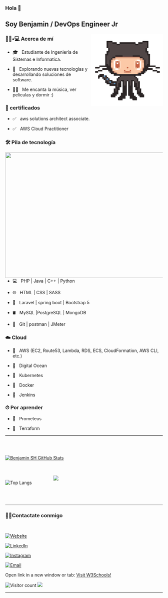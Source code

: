 ### Hola 👋<h2> Soy Benjamin / DevOps Engineer Jr</h2>

<img align='right' src="https://raw.githubusercontent.com/iCharlesZ/FigureBed/master/img/octocat.gif" width="230">

<h3> 👨🏻•💻 Acerca de mí </h3>


- 🎓 &nbsp; Estudiante de Ingeniería de Sistemas e Informatica.

- 🤔 &nbsp; Explorando nuevas tecnologías y desarrollando soluciones de software.

- 🙋‍♂️ &nbsp; Me encanta la música, ver peliculas y dormir :)


<h3> 📜 certificados </h3>

- ✅ &nbsp; aws solutions architect associate.

- ✅ &nbsp; AWS  Cloud Practitioner


<h3>🛠 Pila de tecnología</h3>

<img align='right' src="https://www.contrastsecurity.com/hs-fs/hubfs/images/DevOps%20Solutions/devops-old-way.gif?width=1322&name=devops-old-way.gif" height="400" width="600">

- 💻 &nbsp; PHP | Java | C++ | Python 

- 🌐 &nbsp; HTML | CSS | SASS

- 🔧 &nbsp; Laravel | spring boot | Bootstrap 5

- 🛢 &nbsp; MySQL |PostgreSQL | MongoDB

- 🔧 &nbsp; Git | postman | JMeter


<h3>☁️ Cloud </h3>

- 🔧 &nbsp; AWS (EC2, Route53, Lambda, RDS, ECS, CloudFormation, AWS CLI, etc.) 

- 🔧 &nbsp; Digital Ocean

- 🔧 &nbsp; Kubernetes

- 🐳 &nbsp; Docker

- 🔧 &nbsp; Jenkins


<h3>⏱ Por aprender</h3>

- 🔧 &nbsp; Prometeus

- 🔧 &nbsp; Terraform
<hr>


<br/><br/>

[![Benjamin SH GitHub Stats](https://github-readme-stats.vercel.app/api?username=benjaminsucasaire&show_icons=true)](https://github.com/benjaminsucasaire)

<br/>

<br/>

<img src="https://media.giphy.com/media/M9gbBd9nbDrOTu1Mqx/giphy.gif" width="350" align='right'>

![Top Langs](https://github-readme-stats.vercel.app/api/top-langs/?username=benjaminsucasaire&show_icons=true)

<br><br>



<hr>



<h3> 🤝🏻Contactate conmigo </h3>

<br>



<p align="center">

<a href="https://benjaminsucasaire.github.io/portafolio-web-benjaminsh/" target="_blank"><img alt="Website" src="https://img.shields.io/badge/benjamin.sistemascloudcyb.ml-black?style=flat-square&logo=google-chrome"></a>

<a href="https://www.linkedin.com/in/benjamin-abel-sucasaire-huamani-719624182/" target="_blank"><img alt="LinkedIn" src="https://img.shields.io/badge/LinkedIn-Benjamin%20Abel%20Sucasaire-blue?style=flat-square&logo=linkedin"></a>

<a href="https://www.instagram.com/benjamin_sucasaire/" target="_blank"><img alt="Instagram" src="https://img.shields.io/badge/Instagram-benjamin_abue-black?style=flat-square&logo=instagram"></a>

<a href="mailto:benjaminsucasaire@gmail.com" target="_blank"><img alt="Email" src="https://img.shields.io/badge/Email-benjaminsucasaire@gmail.com-blue?style=flat-square&logo=gmail"></a>

</p>
<p>Open link in a new window or tab: <a href="https://www.w3schools.com" target="_blank">Visit W3Schools!</a></p>




![Visitor count](https://visitor-badge.laobi.icu/badge?page_id=benjaminsucasaire.benjaminsucasaire)   <img src="https://media.giphy.com/media/dxn6fRlTIShoeBr69N/giphy.gif" width="40">




<hr>



